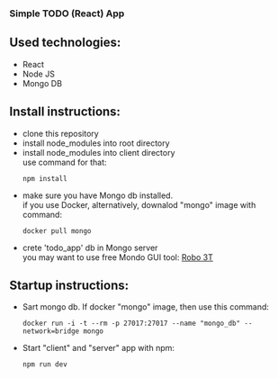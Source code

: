 ### Simple TODO (React) App

## Used technologies:
- React
- Node JS
- Mongo DB

## Install instructions:
- clone this repository
- install node_modules into root directory
- install node_modules into client directory\
	use command for that:
	```
	npm install
	```
- make sure you have Mongo db installed.\
	if you use Docker, alternatively, downalod "mongo" image with command:
	```
	docker pull mongo
	```
- crete 'todo_app' db in Mongo server\
  you may want to use free Mondo GUI tool: [Robo 3T](https://robomongo.org/download)
  
## Startup instructions:
- Sart mongo db. If docker "mongo" image, then use this command:
	```
	docker run -i -t --rm -p 27017:27017 --name "mongo_db" --network=bridge mongo
	```
- Start "client" and "server" app with npm:
	```
	npm run dev
	```